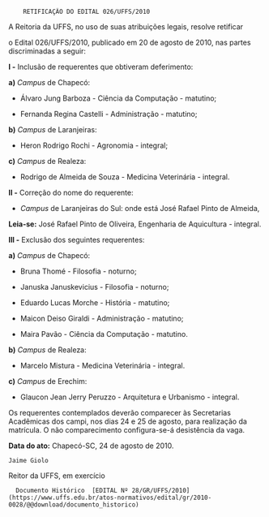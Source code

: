         RETIFICAÇÃO DO EDITAL 026/UFFS/2010  

A Reitoria da UFFS, no uso de suas atribuições legais, resolve retificar

 o Edital 026/UFFS/2010, publicado em 20 de agosto de 2010, nas partes discriminadas a seguir:

 **I -** Inclusão de requerentes que obtiveram deferimento:

 **a)** *Campus* de Chapecó:

 - Álvaro Jung Barboza - Ciência da Computação - matutino;

 - Fernanda Regina Castelli - Administração - matutino;

 **b)** *Campus* de Laranjeiras:

 - Heron Rodrigo Rochi - Agronomia - integral;

 **c)** *Campus* de Realeza:

 - Rodrigo de Almeida de Souza - Medicina Veterinária - integral.

 **II -** Correção do nome do requerente:

 - *Campus* de Laranjeiras do Sul: onde está José Rafael Pinto de Almeida,

 **Leia-se:** José Rafael Pinto de Oliveira, Engenharia de Aquicultura - integral.

 **III -** Exclusão dos seguintes requerentes:

 **a)** *Campus* de Chapecó:

 - Bruna Thomé - Filosofia - noturno;

 - Januska Januskevicius - Filosofia - noturno;

 - Eduardo Lucas Morche - História - matutino;

 - Maicon Deiso Giraldi - Administração - matutino;

 - Maira Pavão - Ciência da Computação - matutino.

 **b)** *Campus* de Realeza:

 - Marcelo Mistura - Medicina Veterinária - integral.

 **c)** *Campus* de Erechim:

 - Glaucon Jean Jerry Peruzzo - Arquitetura e Urbanismo - integral.

 Os requerentes contemplados deverão comparecer às Secretarias Acadêmicas dos campi, nos dias 24 e 25 de agosto, para realização da matrícula. O não comparecimento configura-se-á desistência da vaga.

  

   **Data do ato:** Chapecó-SC, 24 de agosto de 2010.   
 

    Jaime Giolo   
 Reitor da UFFS, em exercício 

      Documento Histórico  [EDITAL Nº 28/GR/UFFS/2010](https://www.uffs.edu.br/atos-normativos/edital/gr/2010-0028/@@download/documento_historico)     
      